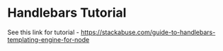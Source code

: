 # Handlebars Tutorial

See this link for tutorial - https://stackabuse.com/guide-to-handlebars-templating-engine-for-node
